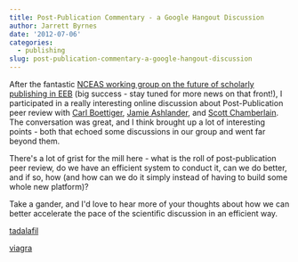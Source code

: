 ```yaml
---
title: Post-Publication Commentary - a Google Hangout Discussion
author: Jarrett Byrnes
date: '2012-07-06'
categories:
  - publishing
slug: post-publication-commentary-a-google-hangout-discussion
---
```


After the fantastic [NCEAS working group on the future of scholarly publishing in EEB](http://www.nceas.ucsb.edu/projects/12651) (big success - stay tuned for more news on that front!), I participated in a really interesting online discussion about Post-Publication peer review with [Carl Boettiger](http://www.carlboettiger.info/), [Jamie Ashlander](http://www.math.ualberta.ca/~ashander/), and [Scott Chamberlain](http://schamberlain.github.com/scott/).  The conversation was great, and I think brought up a lot of interesting points - both that echoed some discussions in our group and went far beyond them.

There's a lot of grist for the mill here - what is the roll of post-publication peer review, do we have an efficient system to conduct it, can we do better, and if so, how (and how can we do it simply instead of having to build some whole new platform)?

Take a gander, and I'd love to hear more of your thoughts about how we can better accelerate the pace of the scientific discussion in an efficient way.

[tadalafil](http://comprarecialis24.com/)

[viagra](http://acuns.org/)
